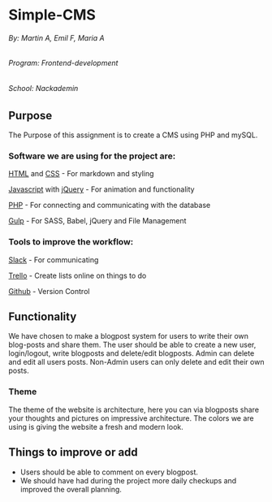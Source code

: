 # Simple-CMS

###### By: Martin A, Emil F, Maria A

###### Program: Frontend-development

###### School: Nackademin


## Purpose
The Purpose of this assignment is to create a CMS using PHP and mySQL.

### Software we are using for the project are:

[HTML](https://en.wikipedia.org/wiki/HTML) and [CSS](https://en.wikipedia.org/wiki/Cascading_Style_Sheets) - For markdown and styling

[Javascript](https://en.wikipedia.org/wiki/JavaScript) with [jQuery](https://jquery.com/) - For animation and functionality

[PHP](http://php.net/) - For connecting and communicating with the database

[Gulp](http://gulpjs.com/) - For SASS, Babel, jQuery and File Management


### Tools to improve the workflow:

[Slack](https://slack.com/) - For communicating

[Trello](https://trello.com/) - Create lists online on things to do

[Github](https://github.com/) - Version Control


## Functionality
We have chosen to make a blogpost system for users to write their own blog-posts and share them. The user should be able to create a new user, login/logout, write blogposts and delete/edit blogposts. Admin can delete and edit all users posts. Non-Admin users can only delete and edit their own posts.

### Theme
The theme of the website is architecture, here you can via blogposts share your thoughts and pictures on impressive architecture. The colors we are using is giving the website a fresh and modern look.

## Things to improve or add
* Users should be able to comment on every blogpost.
* We should have had during the project more daily checkups and improved the overall planning.
